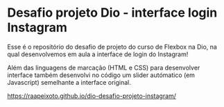 # Desafio projeto Dio - interface login Instagram

Esse é o repositório do desafio de projeto do curso de Flexbox na Dio, na qual desenvolvemos em aula a interface de login do Instagram!

Além das linguagens de marcação (HTML e CSS) para desenvolver interface também desenvolvi no código um slider autómatico (em Javascript) semelhante a interface original.

https://raapeixoto.github.io/dio-desafio-projeto-instagram/
